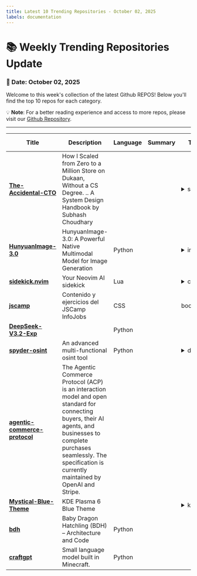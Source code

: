 ```yaml
---
title: Latest 10 Trending Repositories - October 02, 2025
labels: documentation
---
```

# 📚 Weekly Trending Repositories Update

### 📅 Date: October 02, 2025

Welcome to this week's collection of the latest Github REPOS! Below you'll find the top 10 repos for each category.

💡 **Note**: For a better reading experience and access to more repos, please visit our [Github Repository](https://github.com/marc-ko/daily-trending-repo).

---

| **Title** | **Description** | **Language** | **Summary** | **Tags** | **Stars Count** |
| --- | --- | --- | --- | --- | --- |
| **[The-Accidental-CTO](https://github.com/subhashchy/The-Accidental-CTO)** | How I Scaled from Zero to a Million Store on Dukaan,  Without a CS Degree.  .. A System Design Handbook by  Subhash Choudhary  |  |  | <details><summary>scali...</summary><p>scaling, system-design</p></details> | 1626 |
| **[HunyuanImage-3.0](https://github.com/Tencent-Hunyuan/HunyuanImage-3.0)** | HunyuanImage-3.0: A Powerful Native Multimodal Model for Image Generation | Python |  | <details><summary>image...</summary><p>image-generation, native-multimodal-model</p></details> | 1569 |
| **[sidekick.nvim](https://github.com/folke/sidekick.nvim)** | Your Neovim AI sidekick | Lua |  | <details><summary>claud...</summary><p>claude-code, codex-cli, copilot, copilot-cli, gemini-cli, neovim, neovim-plugin, nvim, nvim-plugin</p></details> | 960 |
| **[jscamp](https://github.com/midudev/jscamp)** | Contenido y ejercicios del JSCamp InfoJobs | CSS |  | bootcamp | 759 |
| **[DeepSeek-V3.2-Exp](https://github.com/deepseek-ai/DeepSeek-V3.2-Exp)** |  | Python |  |  | 743 |
| **[spyder-osint](https://github.com/gumot0/spyder-osint)** | An advanced multi-functional osint tool | Python |  | <details><summary>doxin...</summary><p>doxing, osint, osint-python, osint-tool</p></details> | 585 |
| **[agentic-commerce-protocol](https://github.com/agentic-commerce-protocol/agentic-commerce-protocol)** | The Agentic Commerce Protocol (ACP) is an interaction model and open standard for connecting buyers, their AI agents, and businesses to complete purchases seamlessly. The specification is currently maintained by OpenAI and Stripe. |  |  |  | 512 |
| **[Mystical-Blue-Theme](https://github.com/juxtopposed/Mystical-Blue-Theme)** | KDE Plasma 6 Blue Theme |  |  | <details><summary>kde, ...</summary><p>kde, kde-plasma-6, kvantum, plasma-desktop</p></details> | 483 |
| **[bdh](https://github.com/pathwaycom/bdh)** | Baby Dragon Hatchling (BDH) – Architecture and Code | Python |  |  | 460 |
| **[craftgpt](https://github.com/sammyuri/craftgpt)** | Small language model built in Minecraft. | Python |  |  | 441 |

